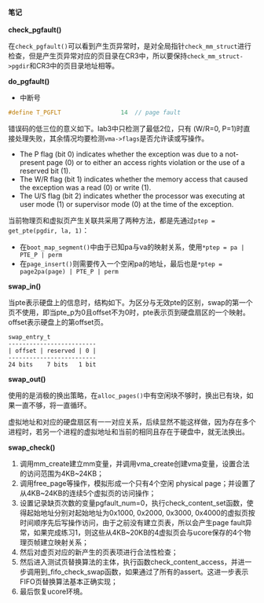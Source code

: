 #### 笔记

**check_pgfault()**

在`check_pgfault()`可以看到产生页异常时，是对全局指针`check_mm_struct`进行检查，但是产生页异常对应的页目录在CR3中，所以要保持`check_mm_struct->pgdir`和CR3中的页目录地址相等。

**do_pgfault()**

- 中断号

```c
#define T_PGFLT                 14  // page fault
```

错误码的低三位的意义如下。lab3中只检测了最低2位，只有 (W/R=0, P=1)时直接处理失败，其余情况均要检测`vma->flags`是否允许读或写操作。

- The P flag   (bit 0) indicates whether the exception was due to a not-present page (0) or to either an access rights violation or the use of a reserved bit (1).
- The W/R flag (bit 1) indicates whether the memory access that caused the exception was a read (0) or write (1).
- The U/S flag (bit 2) indicates whether the processor was executing at user mode (1) or supervisor mode (0) at the time of the exception.

当前物理页和虚拟页产生关联共采用了两种方法，都是先通过`ptep = get_pte(pgdir, la, 1)`：

- 在`boot_map_segment()`中由于已知pa与va的映射关系，使用`*ptep = pa | PTE_P | perm`
- 在`page_insert()`则需要传入一个空闲pa的地址，最后也是`*ptep = page2pa(page) | PTE_P | perm`

**swap_in()**

当pte表示硬盘上的信息时，结构如下。为区分与无效pte的区别，swap的第一个页不使用，即当pte_p为0且offset不为0时，pte表示页到硬盘扇区的一个映射。offset表示硬盘上的第offset页。

```
swap_entry_t
-------------------------
| offset | reserved | 0 |
-------------------------
24 bits    7 bits   1 bit
```

**swap_out()**

使用的是消极的换出策略，在`alloc_pages()`中有空闲块不够时，换出已有块，如果一直不够，将一直循环。

虚拟地址和对应的硬盘扇区有一一对应关系，后续显然不能这样做，因为存在多个进程时，若另一个进程的虚拟地址和当前的相同且存在于硬盘中，就无法换出。

**swap_check()**

1. 调用mm\_create建立mm变量，并调用vma\_create创建vma变量，设置合法的访问范围为4KB\~24KB；
2. 调用free\_page等操作，模拟形成一个只有4个空闲 physical page；并设置了从4KB\~24KB的连续5个虚拟页的访问操作；
3. 设置记录缺页次数的变量pgfault\_num=0，执行check\_content\_set函数，使得起始地址分别对起始地址为0x1000, 0x2000, 0x3000, 0x4000的虚拟页按时间顺序先后写操作访问，由于之前没有建立页表，所以会产生page fault异常，如果完成练习1，则这些从4KB\~20KB的4虚拟页会与ucore保存的4个物理页帧建立映射关系；
4. 然后对虚页对应的新产生的页表项进行合法性检查；
5. 然后进入测试页替换算法的主体，执行函数check\_content\_access，并进一步调用到\_fifo\_check\_swap函数，如果通过了所有的assert。这进一步表示FIFO页替换算法基本正确实现；
6. 最后恢复ucore环境。
